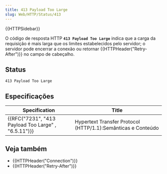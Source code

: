 ```yaml
---
title: 413 Payload Too Large
slug: Web/HTTP/Status/413
---
```

{{HTTPSidebar}}

O código de resposta HTTP **`413 Payload Too Large`** indica que a carga da requisição é mais larga que os limites estabelecidos pelo servidor; o servidor pode encerrar a conexão ou retornar {{HTTPHeader("Retry-After")}} no campo de cabeçalho.

## Status

```
413 Payload Too Large
```

## Especificações

| Specification                                                        | Title                                                        |
| -------------------------------------------------------------------- | ------------------------------------------------------------ |
| {{RFC("7231", "413 Payload Too Large" , "6.5.11")}} | Hypertext Transfer Protocol (HTTP/1.1):Semânticas e Conteúdo |

## Veja também

- {{HTTPHeader("Connection")}}
- {{HTTPHeader("Retry-After")}}
